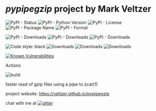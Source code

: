 
# *pypipegzip* project by Mark Veltzer

![PyPI - Status](https://img.shields.io/pypi/status/pypipegzip)
![PyPI - Python Version](https://img.shields.io/pypi/pyversions/pypipegzip)
![PyPI - License](https://img.shields.io/pypi/l/pypipegzip)
![PyPI - Package Name](https://img.shields.io/pypi/v/pypipegzip)
![PyPI - Format](https://img.shields.io/pypi/format/pypipegzip)

![PyPI - Downloads](https://img.shields.io/pypi/dd/pypipegzip)
![PyPI - Downloads](https://img.shields.io/pypi/dw/pypipegzip)
![PyPI - Downloads](https://img.shields.io/pypi/dm/pypipegzip)

![Code style: black](https://img.shields.io/badge/code%20style-black-000000.svg)
![Downloads](https://pepy.tech/badge/pypipegzip)
![Downloads](https://pepy.tech/badge/pypipegzip/month)
![Downloads](https://pepy.tech/badge/pypipegzip/week)

[![Known Vulnerabilities](https://snyk.io/test/github/veltzer/pypipegzip/badge.svg?targetFile=requirements.txt)](https://snyk.io/test/github/veltzer/pypipegzip?targetFile=requirements.txt)


Actions

![build](https://github.com/veltzer/pypipegzip/workflows/build/badge.svg)

faster read of gzip files using a pipe to zcat(1)

project website: https://veltzer.github.io/pypipegzip

chat with me at [![gitter](https://badges.gitter.im/Join%20Chat.svg)](https://gitter.im/veltzer/mark.veltzer)


